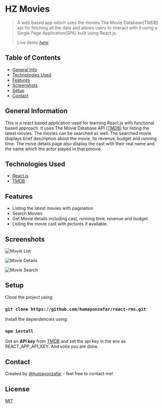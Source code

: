 # HZ Movies
> A web based app which uses the movies The Movie Database(TMDB) api for fetching all the data and allows users to interact with it using a Single Page Application(SPA) built using React.js.
>
> Live demo [_here_](https://hzmovies-react.netlify.app/). <!-- If you have the project hosted somewhere, include the link here. -->

## Table of Contents
* [General Info](#general-information)
* [Technologies Used](#technologies-used)
* [Features](#features)
* [Screenshots](#screenshots)
* [Setup](#setup)
* [Contact](#contact)

## General Information
This is a react based application used for learning React.js with functional based approach. It uses The Movie Database API ([TMDB](https://www.themoviedb.org/)) for listing the latest movies. The movies can be searched as well. The searched movie displays brief description about the movie, its revenue, budget and running time. The move details page also display the cast with their real name and the name which the actor played in that pmovie.

## Technologies Used
- [React.js](https://reactjs.org/)
- [TMDB](https://www.themoviedb.org/)

## Features
- Listing the latest movies with pagination
- Search Movies
- Get Movie details including cast, running time, revenue and budget.
- Listing the movie cast with pictures if available.


## Screenshots
![Movie List](https://res.cloudinary.com/humayoncloud/image/upload/v1641579143/git/rms/hzmoves-1_ycpqhv.png)

![Movie Details](https://res.cloudinary.com/humayoncloud/image/upload/v1641579086/git/rms/hzmovies2_n3pglu.png)

![Movie Search](https://res.cloudinary.com/humayoncloud/image/upload/v1641579049/git/rms/lotr_qkmcju.png)

## Setup
Clone the project using:

### `git clone https://github.com/humayonzafar/react-rms.git`

Install the dependencies using:

### `npm install`

Get an **API key** from [TMDB](https://www.themoviedb.org/) and set the api key in the env as REACT_APP_API_KEY. And voila you are done.

## Contact
Created by [@humayonzafar](https://www.humayonzafar.com/) - feel free to contact me!

## License

[MIT](LICENSE)